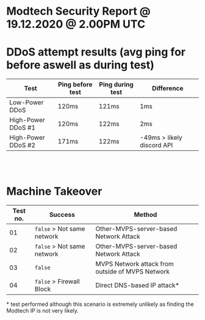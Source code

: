 # Modtech Security Report @ 19.12.2020 @ 2.00PM UTC

# DDoS attempt results (avg ping for before aswell as during test)

| Test               | Ping before test | Ping during test | Difference                 |
| ------------------ | ---------------- | ---------------- | -------------------------- |
| Low-Power DDoS     | 120ms            | 121ms            | 1ms                        |
| High-Power DDoS #1 | 120ms            | 122ms            | 2ms                        |
| High-Power DDoS #2 | 171ms            | 122ms            | -49ms > likely discord API |

<br/>
<br/>

# Machine Takeover

| Test no. | Success                    | Method                                           |
| -------- | -------------------------- | ------------------------------------------------ |
| 01       | `false` > Not same network | Other-MVPS-server-based Network Attack           |
| 02       | `false` > Not same network | Other-MVPS-server-based Network Attack           |
| 03       | `false`                    | MVPS Network attack from outside of MVPS Network |
| 04       | `false` > Firewall Block   | Direct DNS-based IP attack\*                     |

\* test performed although this scenario is extremely unlikely as finding the Modtech IP is not very likely.
